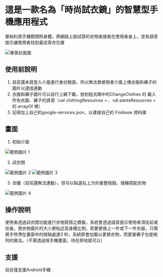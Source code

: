 # 這是一款名為「時尚試衣鏡」的智慧型手機應用程式
單純利用手機鏡頭照身體，將網路上欲試穿的衣物直接套在使用者身上，並有語音提示讓使用者找到最佳穿衣位置

![專案封面圖](https://github.com/920328eric/Any_clothes_at_anytime/assets/114470260/122748b6-b332-41a9-9cfc-827423ac5638)

## 使用前說明
1. 目前還未寫登入介面進行身份驗證，所以無法靠使用者介面上傳衣服和褲子的圖片以達成連動
2. 衣服和褲子圖片可以自行上網下載，放到程式碼中的ChangeClothes 的 載入所有衣服、褲子的資源（val clothingResources = 、val pantsResources = 的 arrayOf 裡）
3. 記得加上自己的google-services.json，以連接自己的 Firebase 資料庫

## 畫面
1. 初始介面

![範例圖片 1](https://github.com/920328eric/Any_clothes_at_anytime/assets/114470260/470173a3-53eb-4357-bf85-6b23ba64ad33)

2. 試衣間

![範例圖片 2](https://github.com/920328eric/Any_clothes_at_anytime/assets/114470260/dbc0fa6a-8deb-4145-bcd2-f2f060062b53)
![範例圖片 3](https://github.com/920328eric/Any_clothes_at_anytime/assets/114470260/f35ce6dd-f190-4885-9e1c-be040502dfc8)

3. 衣櫃（目前還無法連動），但可以點選右上方的重整按鈕，隨機搭配衣物

![範例圖片 4](https://github.com/920328eric/Any_clothes_at_anytime/assets/114470260/f87d5bec-8b70-4c26-97d5-32f220f3f3c1)


## 操作說明

使用者透過試衣間功能進行衣物穿搭之模擬，系統會透過語音提示使用者須往前或往後，使衣物圖片的大小更貼近其身體比例。若要更換上一件或下一件衣服，只需將手停滯在畫面中的按鈕處達3 秒，系統即會加載以更替衣物，而更替褲子也是相同的做法。（不需透過按手機畫面，待在原地就可以）

## 支援

目前僅支援Android手機
